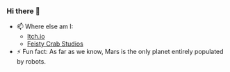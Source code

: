 ### Hi there 👋

<!--
**CorrieBarton/CorrieBarton** is a ✨ _special_ ✨ repository because its `README.md` (this file) appears on your GitHub profile.

Here are some ideas to get you started:

- 🔭 I’m currently working on ...
- 🌱 I’m currently learning ...
- 👯 I’m looking to collaborate on ...
- 🤔 I’m looking for help with ...
- 💬 Ask me about ...
- 📫 How to reach me: ...
- 😄 Pronouns: ...
- ⚡ Fun fact: ...
-->

- 📫 Where else am I: 
  - [Itch.io](https://corrie.itch.io/)
  - [Feisty Crab Studios](https://www.feistycrabstudios.com)
- ⚡ Fun fact: As far as we know, Mars is the only planet entirely populated by robots.
